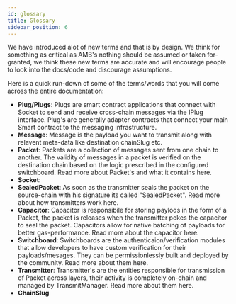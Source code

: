 ```yaml
---
id: glossary
title: Glossary
sidebar_position: 6
---
```


We have introduced alot of new terms and that is by design. We think for something as critical as AMB's nothing should be assumed or taken for-granted, we think these new terms are accurate and will encourage people to look into the docs/code and discourage assumptions.

<!-- TODO link the below:
- IPLug 
- Transmitter Component
- Capacitor Component
  -->

Here is a quick run-down of some of the terms/words that you will come across the entire documentation:
- **Plug/Plugs**: Plugs are smart contract applications that connect with Socket to send and receive cross-chain messages via the IPlug interface. Plug's are generally adapter contracts that connect your main Smart contract to the messaging infrastructure.
- **Message**: Message is the payload you want to transmit along with relavent meta-data like destination chainSlug etc. 
- **Packet**: Packets are a collection of messages sent from one chain to another. The validity of messages in a packet is verified on the destination chain based on the logic prescribed in the configured switchboard. Read more about Packet's and what it contains here.
- **Socket**:
- **SealedPacket**: As soon as the transmitter seals the packet on the source-chain with his signature its called "SealedPacket". Read more about how transmitters work here. 
- **Capacitor**: Capacitor is responsibile for storing paylods in the form of a Packet, the packet is releases when the transmitter pokes the capacitor to seal the packet. Capacitors allow for native batching of payloads for better gas-performance. Read more about the capacitor here.
- **Switchboard**: Switchboards are the authenticaion/verification modules that allow developers to have custom verification for their payloads/mesages. They can be permissionlessly built and deployed by the community. Read more about them here.
- **Transmitter**: Transmitter's are the entities responsible for transmission of Packet across layers, their activity is completely on-chain and managed by TransmitManager. Read more about them here. 
- **ChainSlug**

